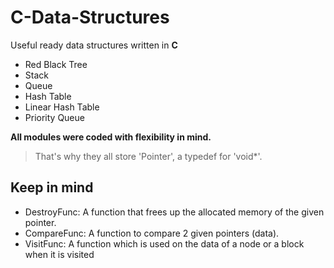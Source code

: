 # C-Data-Structures
Useful ready data structures written in **C**

- Red Black Tree
- Stack
- Queue
- Hash Table
- Linear Hash Table
- Priority Queue

**All modules were coded with flexibility in mind.**
>That's why they all store 'Pointer', a typedef for 'void*'.

## Keep in mind
- DestroyFunc: A function that frees up the allocated memory of the given pointer.
- CompareFunc: A function to compare 2 given pointers (data).
- VisitFunc: A function which is used on the data of a node or a block when it is visited




